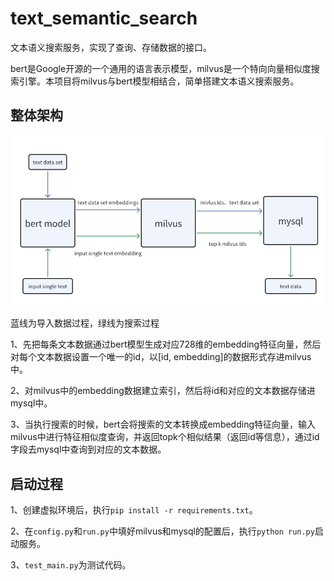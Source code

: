 # text_semantic_search
文本语义搜索服务，实现了查询、存储数据的接口。

bert是Google开源的一个通用的语言表示模型，milvus是一个特向向量相似度搜索引擎。本项目将milvus与bert模型相结合，简单搭建文本语义搜索服务。

## 整体架构

![文本语义搜索服务流程图](https://raw.githubusercontent.com/OverCookkk/PicBed/master/github_projects_images/文本语义搜索服务流程图.png)

蓝线为导入数据过程，绿线为搜索过程

1、先把每条文本数据通过bert模型生成对应728维的embedding特征向量，然后对每个文本数据设置一个唯一的id，以[id, embedding]的数据形式存进milvus中。

2、对milvus中的embedding数据建立索引，然后将id和对应的文本数据存储进mysql中。

3、当执行搜索的时候，bert会将搜索的文本转换成embedding特征向量，输入milvus中进行特征相似度查询，并返回topk个相似结果（返回id等信息），通过id字段去mysql中查询到对应的文本数据。





## 启动过程

1、创建虚拟环境后，执行`pip install -r requirements.txt`。

2、在`config.py`和`run.py`中填好milvus和mysql的配置后，执行`python run.py`启动服务。

3、`test_main.py`为测试代码。
